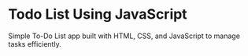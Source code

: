 # Todo List Using JavaScript

Simple To-Do List app built with HTML, CSS, and JavaScript to manage tasks efficiently.